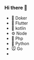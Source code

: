 ### Hi there 👋
- 🐳 Doker
- 📱 Flutter
- 📱 kotlin
- ⚙ Node
- 🐘 Php
- 🐍 Python
- 🐭 Go
- 
<!--
**yocheco/yocheco** is a ✨ _special_ ✨ repository because its `README.md` (this file) appears on your GitHub profile.

Here are some ideas to get you started:

- 🔭 I’m currently working on ...
- 🌱 I’m currently learning ...
- 👯 I’m looking to collaborate on ...
- 🤔 I’m looking for help with ...
- 💬 Ask me about ...
- 📫 How to reach me: ...
- 😄 Pronouns: ...
- ⚡ Fun fact: ...
-->
